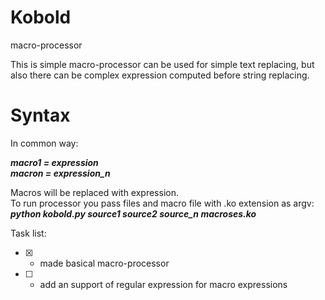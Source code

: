 # Kobold
macro-processor

This is simple macro-processor can be used for simple text replacing, but 
also there can be complex expression computed before string replacing.

# Syntax
In common way:

***macro1 = expression<br/>
macron = expression_n***

Macros will be replaced with expression.<br/>
To run processor you pass files and macro file with .ko extension as argv:<br/>
***python kobold.py source1 source2 source_n macroses.ko***

Task list:
- [x] - made basical macro-processor
- [ ] - add an support of regular expression for macro expressions
